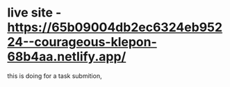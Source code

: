 # live site - https://65b09004db2ec6324eb95224--courageous-klepon-68b4aa.netlify.app/
 this is doing for a task submition, 
